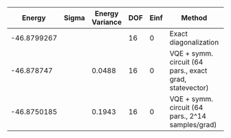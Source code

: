 | Energy      | Sigma | Energy Variance | DOF | Einf | Method                                                  | Reference |
|-------------|-------|-----------------|-----|------|---------------------------------------------------------|-----------|
| -46.8799267 |       |                 | 16  | 0    | Exact diagonalization                                   | [code](https://github.com/varbench/methods/blob/main/scripts/J1J2/square_16_P_0.95/ed_netket.sh) |
| -46.878747  |       | 0.0488          | 16  | 0    | VQE + symm. circuit (64 pars., exact grad, statevector) | [code](https://github.com/varbench/methods/blob/main/scripts/J1J2/square_16_P_0.95/vqe.sh) |
| -46.8750185 |       | 0.1943          | 16  | 0    | VQE + symm. circuit (64 pars., 2^14 samples/grad)       | [code](https://github.com/varbench/methods/blob/main/scripts/J1J2/square_16_P_0.95/vqe_noisy.sh) |
